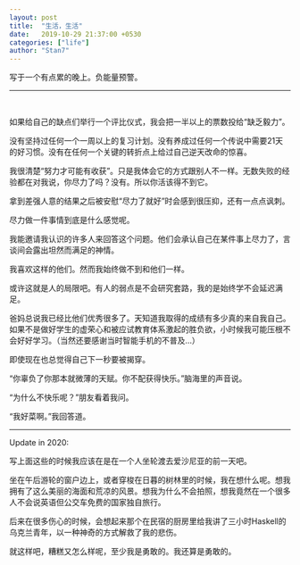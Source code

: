 ```yaml
---
layout: post
title:  "生活，生活"
date:   2019-10-29 21:37:00 +0530
categories: ["life"]
author: "Stan7"
---
```


写于一个有点累的晚上。负能量预警。

---

<br/>

如果给自己的缺点们举行一个评比仪式，我会把一半以上的票数投给“缺乏毅力”。

没有坚持过任何一个一周以上的复习计划。没有养成过任何一个传说中需要21天的好习惯。没有在任何一个关键的转折点上给过自己逆天改命的惊喜。

我很清楚“努力才可能有收获”。只是我体会它的方式跟别人不一样。无数失败的经验都在对我说，你尽力了吗？没有。所以你活该得不到它。

拿到差强人意的结果之后被安慰“尽力了就好”时会感到很压抑，还有一点点讽刺。

尽力做一件事情到底是什么感觉呢。

我能邀请我认识的许多人来回答这个问题。他们会承认自己在某件事上尽力了，言谈间会露出坦然而满足的神情。

我喜欢这样的他们。然而我始终做不到和他们一样。

或许这就是人的局限吧。有人的弱点是不会研究套路，我的是始终学不会延迟满足。

爸妈总说我已经比他们优秀很多了。天知道我取得的成绩有多少真的来自我自己。如果不是做好学生的虚荣心和被应试教育体系激起的胜负欲，小时候我可能压根不会好好学习。（当然还要感谢当时智能手机的不普及…）

即使现在也总觉得自己下一秒要被揭穿。

“你辜负了你那本就微薄的天赋。你不配获得快乐。”脑海里的声音说。

“为什么不快乐呢？”朋友看着我问。

“我好菜啊。”我回答道。

---

Update in 2020:

写上面这些的时候我应该在是在一个人坐轮渡去爱沙尼亚的前一天吧。

坐在午后游轮的窗户边上，或者穿梭在日暮的树林里的时候，我在想什么呢。想我拥有了这么美丽的海面和荒凉的风景。想我为什么不会拍照，想我竟然在一个很多人不会说英语但公交车免费的国家独自旅行。

后来在很多伤心的时候，会想起来那个在民宿的厨房里给我讲了三小时Haskell的乌克兰青年，以一种神奇的方式解救了我的悲伤。

就这样吧，糟糕又怎么样呢，至少我是勇敢的。我还算是勇敢的。
